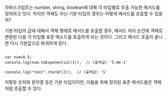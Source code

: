 자바스크립트는 number, string, boolean에 대해 각 타입별로 호출 가능한 메서드를 정의하고 잇다. 하지만 객체도 아닌 기본 타입의 경우는 어떻게 메서드를 호출할 수 있을까?

기본 타입의 값에 대해서 객체 형태로 메서드를 호출할 경우, 메서드 처리 순간에 객체로 변환된 다음 각 타입별 표준 메소드를 호출하게 되는 것이다. 그리고 메서드 호출이 끝나면 다시 기본값으로 복귀하게 된다.

<pre><code>
var num=0.5;
console.log(num.toExponential(1));  // (출력값) '5.0e-1'

console.log("test".charAt(2));  // (출력값) 'S' 
</code></pre>

이렇듯 숫자와 문자열 등은 기본 타입이지만, 이들을 위해 정의된 표준 메서드들은 객체처럼 호출할 수 있다.